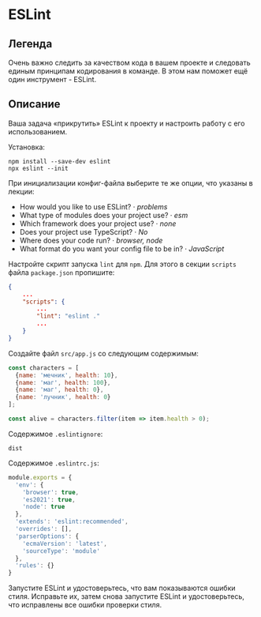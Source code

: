 # ESLint

## Легенда

Очень важно следить за качеством кода в вашем проекте и следовать единым принципам кодирования в команде. В этом нам поможет ещё один инструмент - ESLint.

## Описание

Ваша задача «прикрутить» ESLint к проекту и настроить работу с его использованием.

Установка:
```shell
npm install --save-dev eslint
npx eslint --init
```


При инициализации конфиг-файла выберите те же опции, что указаны в лекции:
* How would you like to use ESLint? · *problems*
* What type of modules does your project use? · *esm*
* Which framework does your project use? · *none*
* Does your project use TypeScript? · *No*
* Where does your code run? · *browser, node*
* What format do you want your config file to be in? · *JavaScript*


Настройте скрипт запуска `lint` для `npm`. Для этого в секции `scripts` файла `package.json` пропишите:
```json
{
    ...
    "scripts": {
        ...
        "lint": "eslint ."
        ...
    }
}
```

Создайте файл `src/app.js` со следующим содержимым:
```javascript
const characters = [
  {name: 'мечник', health: 10},
  {name: 'маг', health: 100},
  {name: 'маг', health: 0},
  {name: 'лучник', health: 0}
];

const alive = characters.filter(item => item.health > 0);
```

Содержимое `.eslintignore`:
```
dist
```

Содержимое `.eslintrc.js`:
```js
module.exports = {
  'env': {
    'browser': true,
    'es2021': true,
    'node': true
  },
  'extends': 'eslint:recommended',
  'overrides': [],
  'parserOptions': {
    'ecmaVersion': 'latest',
    'sourceType': 'module'
  },
  'rules': {}
}
```

Запустите ESLint и удостоверьтесь, что вам показываются ошибки стиля. Исправьте их, затем снова запустите ESLint и удостоверьтесь, что 
исправлены все ошибки проверки стиля.